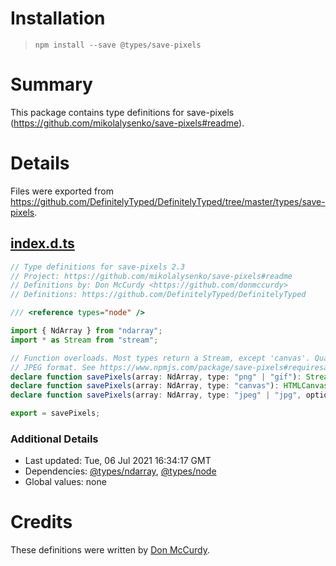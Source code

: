 # Installation
> `npm install --save @types/save-pixels`

# Summary
This package contains type definitions for save-pixels (https://github.com/mikolalysenko/save-pixels#readme).

# Details
Files were exported from https://github.com/DefinitelyTyped/DefinitelyTyped/tree/master/types/save-pixels.
## [index.d.ts](https://github.com/DefinitelyTyped/DefinitelyTyped/tree/master/types/save-pixels/index.d.ts)
````ts
// Type definitions for save-pixels 2.3
// Project: https://github.com/mikolalysenko/save-pixels#readme
// Definitions by: Don McCurdy <https://github.com/donmccurdy>
// Definitions: https://github.com/DefinitelyTyped/DefinitelyTyped

/// <reference types="node" />

import { NdArray } from "ndarray";
import * as Stream from "stream";

// Function overloads. Most types return a Stream, except 'canvas'. Quality option only available for
// JPEG format. See https://www.npmjs.com/package/save-pixels#requiresave-pixelsarray-type-options.
declare function savePixels(array: NdArray, type: "png" | "gif"): Stream;
declare function savePixels(array: NdArray, type: "canvas"): HTMLCanvasElement;
declare function savePixels(array: NdArray, type: "jpeg" | "jpg", options?: { quality?: number | undefined }): Stream;

export = savePixels;

````

### Additional Details
 * Last updated: Tue, 06 Jul 2021 16:34:17 GMT
 * Dependencies: [@types/ndarray](https://npmjs.com/package/@types/ndarray), [@types/node](https://npmjs.com/package/@types/node)
 * Global values: none

# Credits
These definitions were written by [Don McCurdy](https://github.com/donmccurdy).
